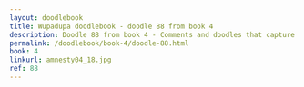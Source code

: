 ```yaml
---
layout: doodlebook
title: Wupadupa doodlebook - doodle 88 from book 4
description: Doodle 88 from book 4 - Comments and doodles that capture the essence of this event  
permalink: /doodlebook/book-4/doodle-88.html
book: 4
linkurl: amnesty04_18.jpg
ref: 88
---	  
```

																																																																							